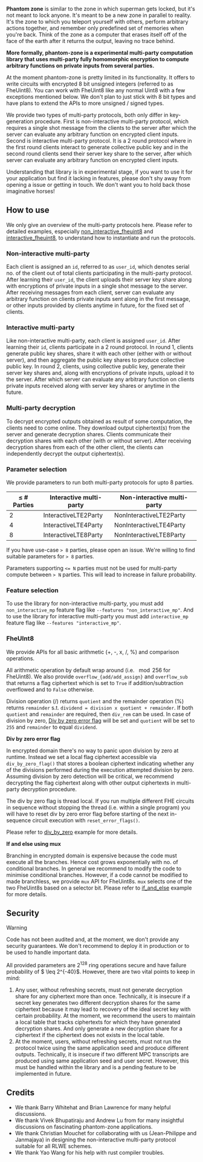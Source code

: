 **Phantom zone** is similar to the zone in which superman gets locked, but it's not meant to lock anyone. It's meant to be a new zone in parallel to reality. It's the zone to which you teleport yourself with others, perform arbitrary actions together, and remember only predefined set of memories when you're back. Think of the zone as a computer that erases itself off of the face of the earth after it returns the output, leaving no trace behind.

**More formally, phantom-zone is a experimental multi-party computation library that uses multi-party fully homomorphic encryption to compute arbitrary functions on private inputs from several parties.**

At the moment phantom-zone is pretty limited in its functionality. It offers to write circuits with encrypted 8 bit unsigned integers (referred to as FheUint8). You can work with FheUint8 like any normal Uint8 with a few exceptions mentioned below. We don't plan to just stick with 8 bit types and have plans to extend the APIs to more unsigned / signed types.

We provide two types of multi-party protocols, both only differ in key-generation procedure. First is non-interactive multi-party protocol, which requires a single shot message from the clients to the server after which the server can evaluate any arbitrary function on encrypted client inputs. Second is interactive multi-party protocol. It is a 2 round protocol where in the first round clients interact to generate collective public key and in the second round clients send their server key share to the server, after which server can evaluate any arbitrary function on encrypted client inputs.

Understanding that library is in experimental stage, if you want to use it for your application but find it lacking in features, please don't shy away from opening a issue or getting in touch. We don't want you to hold back those imaginative horses!

## How to use

We only give an overview of the multi-party protocols here. Please refer to detailed examples, especially [non_interactive_fheuint8](./examples/non_interactive_fheuint8.rs) and [interactive_fheuint8](./examples/interactive_fheuint8.rs), to understand how to instantiate and run the protocols.

### Non-interactive multi-party

Each client is assigned an `id`, referred to as `user_id`, which denotes serial no. of the client out of total clients participating in the multi-party protocol. After learning their `user_id`, the client uploads their server key share along with encryptions of private inputs in a single shot message to the server. After receiving messages from each client, server can evaluate any arbitrary function on clients private inputs sent along in the first message, or other inputs provided by clients anytime in future, for the fixed set of clients.

### Interactive multi-party

Like non-interactive multi-party, each client is assigned `user_id`. After learning their `id`, clients participate in a 2 round protocol. In round 1, clients generate public key shares, share it with each other (either with or without server), and then aggregate the public key shares to produce collective public key. In round 2, clients, using collective public key, generate their server key shares and, along with encryptions of private inputs, upload it to the server. After which server can evaluate any arbitrary function on clients private inputs received along with server key shares or anytime in the future.

### Multi-party decryption

To decrypt encrypted outputs obtained as result of some computation, the clients need to come online. They download output ciphertext(s) from the server and generate decryption shares. Clients communicate their decryption shares with each other (with or without server). After receiving decryption shares from each of the other client, the clients can independently decrypt the output ciphertext(s).

### Parameter selection

We provide parameters to run both multi-party protocols for upto 8 parties.

| $\leq$ # Parties | Interactive multi-party | Non-interactive multi-party |
| ------------ | ----------------------- | --------------------------- |
| 2            | InteractiveLTE2Party    | NonInteractiveLTE2Party     |
| 4            | InteractiveLTE4Party    | NonInteractiveLTE4Party     |
| 8            | InteractiveLTE8Party    | NonInteractiveLTE8Party     |

If you have use-case `> 8` parties, please open an issue. We're willing to find suitable parameters for `> 8` parties.

Parameters supporting `<= N` parties must not be used for multi-party compute between `> N` parties. This will lead to increase in failure probability.

### Feature selection

To use the library for non-interactive multi-party, you must add `non_interactive_mp` feature flag like `--features "non_interactive_mp"`. And to use the library for interactive multi-party you must add `interactive_mp` feature flag like `--features "interactive_mp"`.

### FheUInt8

We provide APIs for all basic arithmetic (+, -, x, /, %) and comparison operations.

All arithmetic operation by default wrap around (i.e. $\mod{256}$ for FheUint8). We also provide `overflow_{add/add_assign}` and `overflow_sub` that returns a flag ciphertext which is set to `True` if addition/subtraction overflowed and to `False` otherwise.

Division operation (/) returns `quotient` and the remainder operation (%) returns `remainder` s.t. `dividend = division x quotient + remainder`. If both `quotient` and `remainder` are required, then `div_rem` can be used. In case of division by zero, [Div by zero error flag](#Div-by-zero-error-flag) will be set and `quotient` will be set to `255` and `remainder` to equal `dividend`.

**Div by zero error flag**

In encrypted domain there's no way to panic upon division by zero at runtime. Instead we set a local flag ciphertext accessible via `div_by_zero_flag()` that stores a boolean ciphertext indicating whether any of the divisions performed during the execution attempted division by zero. Assuming division by zero detection will be critical, we recommend decrypting the flag ciphertext along with other output ciphertexts in multi-party decryption procedure.

The div by zero flag is thread local. If you run multiple different FHE circuits in sequence without stopping the thread (i.e. within a single program) you will have to reset div by zero error flag before starting of the next in-sequence circuit execution with `reset_error_flags()`.

Please refer to [div_by_zero](./examples/div_by_zero.rs) example for more details.

**If and else using mux**

Branching in encrypted domain is expensive because the code must execute all the branches. Hence cost grows exponentially with no. of conditional branches. In general we recommend to modify the code to minimise conditional branches. However, if a code cannot be modified to made branchless, we provide `mux` API for FheUint8s. `mux` selects one of the two FheUint8s based on a selector bit. Please refer to [if_and_else](./examples/if_and_else.rs) example for more details.

## Security

> [!WARNING]
> Code has not been audited and, at the moment, we don't provide any security guarantees. We don't recommend to deploy it in production or to be used to handle important data.

All provided parameters are $2^{128}$ ring operations secure and have failure probability of $ \leq 2^{-40}$. However, there are two vital points to keep in mind:

1. Any user, without refreshing secrets, must not generate decryption share for any ciphertext more than once. Technically, it is insecure if a secret key generates two different decryption shares for the same ciphertext because it may lead to recovery of the ideal secret key with certain probability. At the moment, we recommend the users to maintain a local table that tracks ciphertexts for which they have generated decryption shares. And only generate a new decryption share for a ciphertext if the ciphertext does not exists in the local table.
2. At the moment, users, without refreshing secrets, must not run the protocol twice using the same application seed and produce different outputs. Technically, it is insecure if two different MPC transcripts are produced using same application seed and user secret. However, this must be handled within the library and is a pending feature to be implemented in future.

## Credits

- We thank Barry Whitehat and Brian Lawrence for many helpful discussions.
- We thank Vivek Bhupatiraju and Andrew Lu from for many insightful discussions on fascinating phantom-zone applications.
- We thank Christian Mouchet for collaborating with us (Jean-Philippe and Janmajaya) in designing the non-interactive multi-party protocol suitable for all RLWE schemes.
- We thank Yao Wang for his help with rust compiler troubles. 